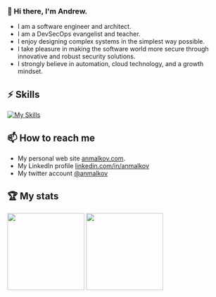 ### 👋 Hi there, I'm Andrew.

- I am a software engineer and architect.
- I am a DevSecOps evangelist and teacher.
- I enjoy designing complex systems in the simplest way possible.
- I take pleasure in making the software world more secure through innovative and robust security solutions.
- I strongly believe in automation, cloud technology, and a growth mindset.

## ⚡ Skills

[![My Skills](https://skillicons.dev/icons?i=cs,js,ts,go,python,html,dotnet,react,nodejs,azure,kubernetes,docker,powershell,bash)](https://skillicons.dev)

## 📫 How to reach me

- My personal web site [anmalkov.com](https://www.anmalkov.com).
- My LinkedIn profile [linkedin.com/in/anmalkov](https://www.linkedin.com/in/anmalkov)
- My twitter account [@anmalkov](https://twitter.com/anmalkov)

<!--
## 🗂️ Highlight Projects

<a href="https://github.com/anmalkov/crisp">
  <picture>
    <source
      srcset="https://github-readme-stats.vercel.app/api/pin/?username=anmalkov&repo=crisp&show_icons=true&theme=dark&border_color=333333"
      media="(prefers-color-scheme: dark)"
    />
    <source
      srcset="https://github-readme-stats.vercel.app/api/pin/?username=anmalkov&repo=crisp&show_icons=true"
      media="(prefers-color-scheme: light), (prefers-color-scheme: no-preference)"
    />
    <img height=175 src="https://github-readme-stats.vercel.app/api/pin/?username=anmalkov&repo=crisp&show_icons=true" />
  </picture>
</a>

<a href="https://github.com/anmalkov/imcopy">
  <picture>
    <source
      srcset="https://github-readme-stats.vercel.app/api/pin/?username=anmalkov&repo=imcopy&show_icons=true&theme=dark&border_color=333333"
      media="(prefers-color-scheme: dark)"
    />
    <source
      srcset="https://github-readme-stats.vercel.app/api/pin/?username=anmalkov&repo=imcopy&show_icons=true"
      media="(prefers-color-scheme: light), (prefers-color-scheme: no-preference)"
    />
    <img height=175 src="https://github-readme-stats.vercel.app/api/pin/?username=anmalkov&repo=imcopy&show_icons=true" />
  </picture>
</a>
-->

## 🏆 My stats

<picture>
  <source
    srcset="https://github-readme-stats.vercel.app/api?username=anmalkov&show_icons=true&rank_icon=percentile&theme=dark&border_color=333333"
    media="(prefers-color-scheme: dark)"
  />
  <source
    srcset="https://github-readme-stats.vercel.app/api?username=anmalkov&show_icons=true"
    media="(prefers-color-scheme: light), (prefers-color-scheme: no-preference)"
  />
  <img height=175 src="https://github-readme-stats.vercel.app/api?username=anmalkov&show_icons=true" />
</picture>

<picture>
  <source
    srcset="https://github-readme-stats.vercel.app/api/top-langs/?username=anmalkov&show_icons=true&theme=dark&layout=compact&border_color=333333"
    media="(prefers-color-scheme: dark)"
  />
  <source
    srcset="https://github-readme-stats.vercel.app/api/top-langs/?username=anmalkov&show_icons=true&layout=compact"
    media="(prefers-color-scheme: light), (prefers-color-scheme: no-preference)"
  />
  <img  height=175 src="https://github-readme-stats.vercel.app/api/top-langs/?username=anmalkov&show_icons=true&layout=compact" />
</picture>
